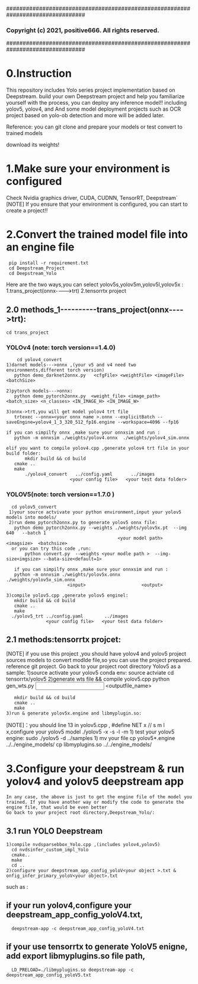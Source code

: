 ################################################################################
### Copyright (c) 2021, positive666.  All rights reserved.
################################################################################
# 0.Instruction
This repository includes Yolo series project implementation based on Deepstream.
build your own Deepstream project and help you familiarize yourself with the process, you can deploy any inference model!!
including yolov5, yolov4, and And some model deployment projects such as OCR project based on yolo-ob detection and more  will be added later.

Reference:
you can git clone and prepare your models or test convert to trained models

[yolov5]: (https://github.com/ultralytics/yolov5)

[yolov4]: https://github.com/Tianxiaomo/pytorch-YOLOv4.git
download its weights!
# 1.Make sure your environment is configured
Check Nvidia graphics driver, CUDA, CUDNN, TensorRT, Deepstream`
[NOTE] If you ensure that your environment is configured, you can start to create a project!!
# 2.Convert the trained model file into an engine file
     pip install -r requirement.txt
     cd Deepstream_Project
     cd Deepstream_Yolo
   Here are the two ways,you can select yolov5s,yolov5m,yolov5l,yolov5x :
        1.trans_project(onnx---->trt)
        2.tensorrtx project
	
   ## 2.0 methods_1----------trans_project(onnx---->trt):
	cd trans_project
   ### YOLOv4 (note: torch version==1.4.0)
        cd yolov4_convert
    1)darnet models--->onnx ,(your v5 and v4 need two environments,different torch version)
       python demo_darknet2onnx.py   <cfgFile> <weightFile> <imageFile> <batchSize>

    2)pytorch models--->onnx:
       python demo_pytorch2onnx.py  <weight_file> <image_path> <batch_size> <n_classes> <IN_IMAGE_H> <IN_IMAGE_W>
   
    3)onnx->trt,you will get model yolov4 trt file
       trtexec --onnx=<your onnx name >.onnx --explicitBatch --saveEngine=yolov4_1_3_320_512_fp16.engine --workspace=4096 --fp16

    if you can simpilfy onnx ,make sure your onnxsim and run :	   
       python -m onnxsim ./weights/yolov4.onnx  ./weights/yolov4_sim.onnx
 
    elif you want to compile yolov4.cpp ,generate yolov4 trt file in your build folder:
           mkdir build && cd build
	   cmake ..
	   make 
           ./yolov4_convert   ../config.yaml       ../images
                            <your config file>   <your test data folder>

   ### YOLOV5(note: torch version==1.7.0 )
	  cd yolov5_convert	   
     1)your source actvivate your python environment,input your yolov5 models into models/
     2)run demo_pytorch2onnx.py to generate yolov5 onnx file:             
	   python demo_pytorch2onnx.py --weights ./weights/yolov5x.pt  --img 640   --batch 1       
	                                          <your model path>   <imagsize>  <batchsize>
      or you can try this code ,run:
           python convert.py  --weights <your modle path >  --img-size<imgsize> --bata-size<default=1>
 	   
       if you can simpilfy onnx ,make sure your onnxsim and run :   
	   python -m onnxsim ./weights/yolov5x.onnx  ./weights/yolov5x_sim.onnx
	                       <input>                     <output>

	3)compile yolov5.cpp ,generate yolov5 enginel:
	   mkdir build && cd build
	   cmake ..
	   make 
	  ./yolov5_trt ../config.yaml        ../images
	               <your config file>   <your test data folder>	   	   
   ## 2.1 methods:tensorrtx projcet:
   
  [reference]:https://github.com/wang-xinyu/tensorrtx
  
  [NOTE] if you use this project ,you should have yolov4 and yolov5 project sources models to convert modlde file,so you can use the project  prepared.
 reference git project. Go back to your project root directory
  Yolov5 as a sample:
    1)source activate your yolov5 conda env:
       source actviate <yolov5 conda env name>
       cd tensorrtx/yolov5
    2)generate wts file && compile yolov5.cpp
       python gen_wts.py  <input weights file >  <outputfile_name>
                               
       mkdir build && cd build
       cmake ..
       make 
    3)run & generate yolov5x.engine and libmyplugin.so:
  [NOTE]：you should line 13 in yolov5.cpp , #define NET x  // s m l x,configure your yolov5 model 
         ./yolov5 -x 
                  -s
                  -l
                  -m
    1) test your yolov5 engine:
        sudo ./yolov5 -d  ../samples
    1) mv your file 
        cp yolov5*.engine ../../engine_models/
        cp libmyplugins.so ../../engine_models/
 
# 3.Configure your deepstream & run yolov4 and yolov5 deepstream app
    In any case, the above is just to get the engine file of the model you trained. If you have another way or modify the code to generate the engine file, that would be even better
    Go back to your project root directory,Deepstream_Yolo/:
## 3.1  run YOLO Deepstream
    1)compile nvdsparsebbox_Yolo.cpp ,(includes yolov4,yolov5) 
      cd nvdsinfer_custom_impl_Yolo
      cmake..
      make  
      cd ..
    2)configure your deepstream_app_config_yoloV<your object >.txt & onfig_infer_primary_yoloV<your object>.txt    
  such as :
  ## if your run yolov4,configure your deepstream_app_config_yoloV4.txt,  
      deepstream-app -c deepstream_app_config_yoloV4.txt 
     
  ## if your use tensorrtx to generate YoloV5 enigne, add export libmyplugins.so file path,
      LD_PRELOAD=./libmyplugins.so deepstream-app -c deepstream_app_config_yoloV5.txt
